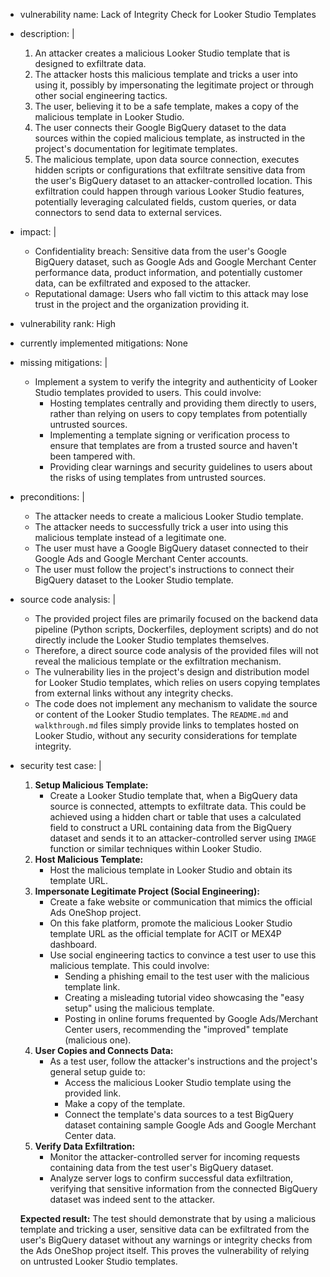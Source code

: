 - vulnerability name: Lack of Integrity Check for Looker Studio Templates
- description: |
    1. An attacker creates a malicious Looker Studio template that is designed to exfiltrate data.
    2. The attacker hosts this malicious template and tricks a user into using it, possibly by impersonating the legitimate project or through other social engineering tactics.
    3. The user, believing it to be a safe template, makes a copy of the malicious template in Looker Studio.
    4. The user connects their Google BigQuery dataset to the data sources within the copied malicious template, as instructed in the project's documentation for legitimate templates.
    5. The malicious template, upon data source connection, executes hidden scripts or configurations that exfiltrate sensitive data from the user's BigQuery dataset to an attacker-controlled location. This exfiltration could happen through various Looker Studio features, potentially leveraging calculated fields, custom queries, or data connectors to send data to external services.
- impact: |
    - Confidentiality breach: Sensitive data from the user's Google BigQuery dataset, such as Google Ads and Google Merchant Center performance data, product information, and potentially customer data, can be exfiltrated and exposed to the attacker.
    - Reputational damage: Users who fall victim to this attack may lose trust in the project and the organization providing it.
- vulnerability rank: High
- currently implemented mitigations: None
- missing mitigations: |
    - Implement a system to verify the integrity and authenticity of Looker Studio templates provided to users. This could involve:
        - Hosting templates centrally and providing them directly to users, rather than relying on users to copy templates from potentially untrusted sources.
        - Implementing a template signing or verification process to ensure that templates are from a trusted source and haven't been tampered with.
        - Providing clear warnings and security guidelines to users about the risks of using templates from untrusted sources.
- preconditions: |
    - The attacker needs to create a malicious Looker Studio template.
    - The attacker needs to successfully trick a user into using this malicious template instead of a legitimate one.
    - The user must have a Google BigQuery dataset connected to their Google Ads and Google Merchant Center accounts.
    - The user must follow the project's instructions to connect their BigQuery dataset to the Looker Studio template.
- source code analysis: |
    - The provided project files are primarily focused on the backend data pipeline (Python scripts, Dockerfiles, deployment scripts) and do not directly include the Looker Studio templates themselves.
    - Therefore, a direct source code analysis of the provided files will not reveal the malicious template or the exfiltration mechanism.
    - The vulnerability lies in the project's design and distribution model for Looker Studio templates, which relies on users copying templates from external links without any integrity checks.
    - The code does not implement any mechanism to validate the source or content of the Looker Studio templates. The `README.md` and `walkthrough.md` files simply provide links to templates hosted on Looker Studio, without any security considerations for template integrity.
- security test case: |
    1. **Setup Malicious Template:**
        - Create a Looker Studio template that, when a BigQuery data source is connected, attempts to exfiltrate data. This could be achieved using a hidden chart or table that uses a calculated field to construct a URL containing data from the BigQuery dataset and sends it to an attacker-controlled server using `IMAGE` function or similar techniques within Looker Studio.
    2. **Host Malicious Template:**
        - Host the malicious template in Looker Studio and obtain its template URL.
    3. **Impersonate Legitimate Project (Social Engineering):**
        - Create a fake website or communication that mimics the official Ads OneShop project.
        - On this fake platform, promote the malicious Looker Studio template URL as the official template for ACIT or MEX4P dashboard.
        - Use social engineering tactics to convince a test user to use this malicious template. This could involve:
            - Sending a phishing email to the test user with the malicious template link.
            - Creating a misleading tutorial video showcasing the "easy setup" using the malicious template.
            - Posting in online forums frequented by Google Ads/Merchant Center users, recommending the "improved" template (malicious one).
    4. **User Copies and Connects Data:**
        - As a test user, follow the attacker's instructions and the project's general setup guide to:
            - Access the malicious Looker Studio template using the provided link.
            - Make a copy of the template.
            - Connect the template's data sources to a test BigQuery dataset containing sample Google Ads and Google Merchant Center data.
    5. **Verify Data Exfiltration:**
        - Monitor the attacker-controlled server for incoming requests containing data from the test user's BigQuery dataset.
        - Analyze server logs to confirm successful data exfiltration, verifying that sensitive information from the connected BigQuery dataset was indeed sent to the attacker.

    **Expected result:** The test should demonstrate that by using a malicious template and tricking a user, sensitive data can be exfiltrated from the user's BigQuery dataset without any warnings or integrity checks from the Ads OneShop project itself. This proves the vulnerability of relying on untrusted Looker Studio templates.